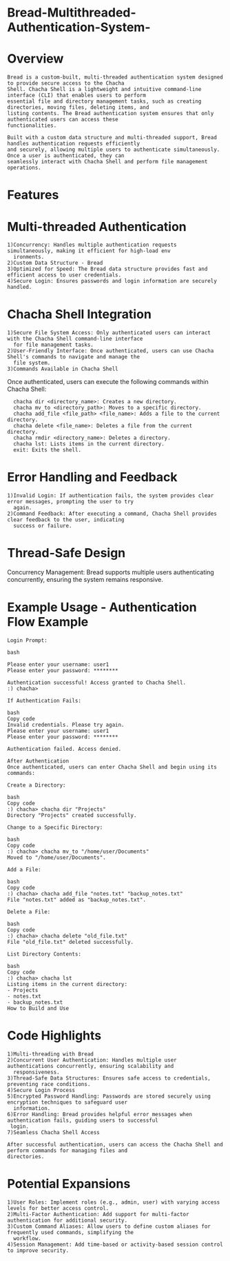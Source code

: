 # Bread-Multithreaded-Authentication-System-

# Overview
    Bread is a custom-built, multi-threaded authentication system designed to provide secure access to the Chacha 
    Shell. Chacha Shell is a lightweight and intuitive command-line interface (CLI) that enables users to perform 
    essential file and directory management tasks, such as creating directories, moving files, deleting items, and 
    listing contents. The Bread authentication system ensures that only authenticated users can access these 
    functionalities.

    Built with a custom data structure and multi-threaded support, Bread handles authentication requests efficiently 
    and securely, allowing multiple users to authenticate simultaneously. Once a user is authenticated, they can 
    seamlessly interact with Chacha Shell and perform file management operations.

# Features
 # Multi-threaded Authentication
    1)Concurrency: Handles multiple authentication requests simultaneously, making it efficient for high-load env 
      ironments.
    2)Custom Data Structure - Bread
    3)Optimized for Speed: The Bread data structure provides fast and efficient access to user credentials.
    4)Secure Login: Ensures passwords and login information are securely handled.
 # Chacha Shell Integration
    1)Secure File System Access: Only authenticated users can interact with the Chacha Shell command-line interface 
      for file management tasks.
    2)User-Friendly Interface: Once authenticated, users can use Chacha Shell's commands to navigate and manage the 
      file system.
    3)Commands Available in Chacha Shell
 Once authenticated, users can execute the following commands within Chacha Shell:

      chacha dir <directory_name>: Creates a new directory.
      chacha mv_to <directory_path>: Moves to a specific directory.
      chacha add_file <file_path> <file_name>: Adds a file to the current directory.
      chacha delete <file_name>: Deletes a file from the current directory.
      chacha rmdir <directory_name>: Deletes a directory.
      chacha lst: Lists items in the current directory.
      exit: Exits the shell.
 # Error Handling and Feedback
    1)Invalid Login: If authentication fails, the system provides clear error messages, prompting the user to try 
      again.
    2)Command Feedback: After executing a command, Chacha Shell provides clear feedback to the user, indicating 
      success or failure.
# Thread-Safe Design
Concurrency Management: Bread supports multiple users authenticating concurrently, ensuring the system remains 
responsive.
# Example Usage - Authentication Flow Example
    Login Prompt:
    
    bash

    Please enter your username: user1
    Please enter your password: ********
    
    Authentication successful! Access granted to Chacha Shell.
    :) chacha> 
    
    If Authentication Fails:
    
    bash
    Copy code
    Invalid credentials. Please try again.
    Please enter your username: user1
    Please enter your password: ********
    
    Authentication failed. Access denied.
    
    After Authentication
    Once authenticated, users can enter Chacha Shell and begin using its commands:
    
    Create a Directory:
    
    bash
    Copy code
    :) chacha> chacha dir "Projects"
    Directory "Projects" created successfully.
    
    Change to a Specific Directory:
    
    bash
    Copy code
    :) chacha> chacha mv_to "/home/user/Documents"
    Moved to "/home/user/Documents".
    
    Add a File:
    
    bash
    Copy code
    :) chacha> chacha add_file "notes.txt" "backup_notes.txt"
    File "notes.txt" added as "backup_notes.txt".
    
    Delete a File:
    
    bash
    Copy code
    :) chacha> chacha delete "old_file.txt"
    File "old_file.txt" deleted successfully.
    
    List Directory Contents:
    
    bash
    Copy code
    :) chacha> chacha lst
    Listing items in the current directory:
    - Projects
    - notes.txt
    - backup_notes.txt
    How to Build and Use

# Code Highlights

    1)Multi-threading with Bread
    2)Concurrent User Authentication: Handles multiple user authentications concurrently, ensuring scalability and 
      responsiveness.
    3)Thread-Safe Data Structures: Ensures safe access to credentials, preventing race conditions.
    4)Secure Login Process
    5)Encrypted Password Handling: Passwords are stored securely using encryption techniques to safeguard user 
      information.
    6)Error Handling: Bread provides helpful error messages when authentication fails, guiding users to successful 
     login.
    7)Seamless Chacha Shell Access
    
    After successful authentication, users can access the Chacha Shell and perform commands for managing files and 
    directories.

# Potential Expansions

    1)User Roles: Implement roles (e.g., admin, user) with varying access levels for better access control.
    2)Multi-Factor Authentication: Add support for multi-factor authentication for additional security.
    3)Custom Command Aliases: Allow users to define custom aliases for frequently used commands, simplifying the 
      workflow.
    4)Session Management: Add time-based or activity-based session control to improve security.

